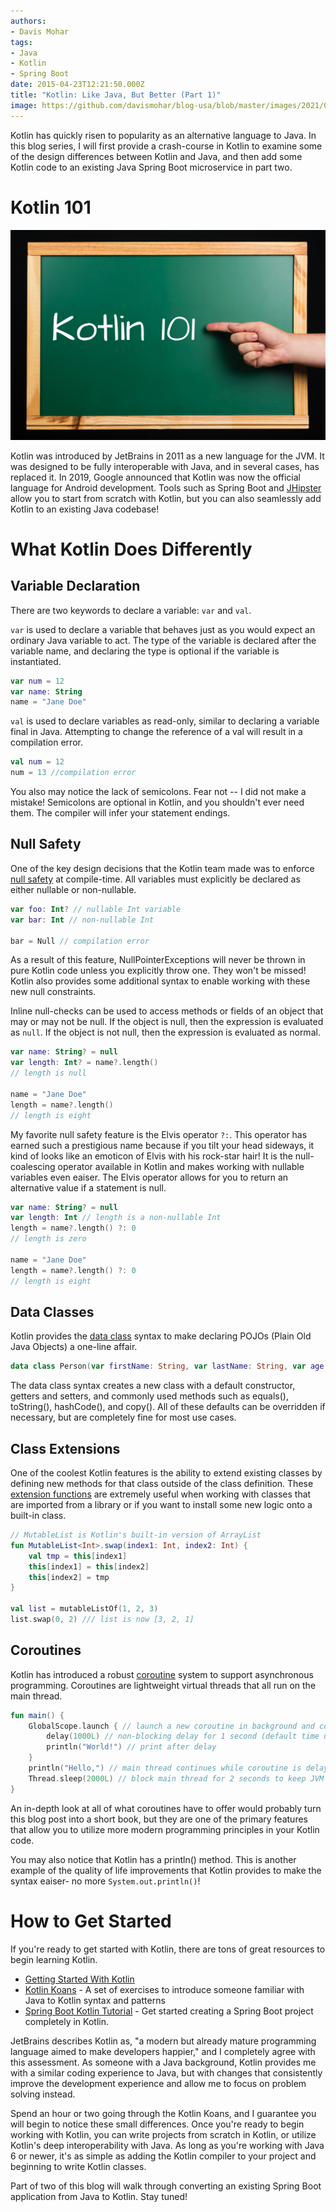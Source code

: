 ```yaml
---
authors:
- Davis Mohar
tags:
- Java
- Kotlin
- Spring Boot
date: 2015-04-23T12:21:50.000Z
title: "Kotlin: Like Java, But Better (Part 1)"
image: https://github.com/davismohar/blog-usa/blob/master/images/2021/05/kotlin-like-java-but-better-1.png
---
```


Kotlin has quickly risen to popularity as an alternative language to Java.
In this blog series, I will first provide a crash-course in Kotlin to
examine some of the design differences between Kotlin and Java, and then add
some Kotlin code to an existing Java Spring Boot microservice in part two.

# Kotlin 101
![Kotlin 101](https://github.com/davismohar/blog-usa/blob/master/images/2021/05/kotlin-like-java-but-better-2.png)

Kotlin was introduced by JetBrains in 2011 as a new language for the JVM. It
was designed to be fully interoperable with Java, and in several cases, has 
replaced it. In 2019, Google announced that Kotlin was now the official 
language for Android development. Tools such as Spring Boot and 
[JHipster](https://www.jhipster.tech/) allow you to start from scratch with
Kotlin, but you can also seamlessly add Kotlin to an existing Java codebase!

# What Kotlin Does Differently
## Variable Declaration
There are two keywords to declare a variable: `var` and `val`. 

`var` is used to declare a variable that behaves just as you would expect an
ordinary Java variable to act. The type of the variable is declared after the
variable name, and declaring the type is optional if the variable is 
instantiated. 
```kotlin
var num = 12
var name: String
name = "Jane Doe"
```

`val` is used to declare variables as read-only, similar to declaring a 
variable final in Java. Attempting to change the reference of a val will result
in a compilation error.
```kotlin
val num = 12 
num = 13 //compilation error
```

You also may notice the lack of semicolons. Fear not -- I did not make a 
mistake! Semicolons are optional in Kotlin, and you shouldn't ever need them.
The compiler will infer your statement endings.

## Null Safety
One of the key design decisions that the Kotlin team made was to enforce 
[null safety](https://kotlinlang.org/docs/null-safety.html) at compile-time.
All variables must explicitly be declared as either nullable or non-nullable. 
```kotlin
var foo: Int? // nullable Int variable
var bar: Int // non-nullable Int

bar = Null // compilation error
```
As a result of this feature, NullPointerExceptions will never be thrown in 
pure Kotlin code unless you explicitly throw one. They won't be missed! Kotlin
also provides some additional syntax to enable working with these new null 
constraints. 

Inline null-checks can be used to access methods or fields of an object that
may or may not be null. If the object is null, then the expression is 
evaluated as `null`. If the object is not null, then the expression is 
evaluated as normal.
```kotlin
var name: String? = null
var length: Int? = name?.length()
// length is null

name = "Jane Doe"
length = name?.length()
// length is eight
```

My favorite null safety feature is the Elvis operator `?:`. This operator has 
earned such a prestigious name because if you tilt your head sideways, it kind
of looks like an emoticon of Elvis with his rock-star hair! It is the 
null-coalescing operator available in Kotlin and makes working with nullable
variables even eaiser. The Elvis operator allows for you to return an 
alternative value if a statement is null.
```kotlin
var name: String? = null
var length: Int // length is a non-nullable Int
length = name?.length() ?: 0 
// length is zero

name = "Jane Doe"
length = name?.length() ?: 0
// length is eight
```

## Data Classes
Kotlin provides the 
[data class](https://kotlinlang.org/docs/data-classes.html) syntax to make 
declaring POJOs (Plain Old Java Objects) a one-line affair.
```kotlin
data class Person(var firstName: String, var lastName: String, var age: Int)
```
The data class syntax creates a new class with a default constructor, getters 
and setters, and commonly used methods such as equals(), toString(), 
hashCode(), and copy(). All of these defaults can be overridden if necessary,
but are completely fine for most use cases.

## Class Extensions
One of the coolest Kotlin features is the ability to extend existing classes by
defining new methods for that class outside of the class definition. These 
[extension functions](https://kotlinlang.org/docs/extensions.html) are 
extremely useful when working with classes that are imported from a library or 
if you want to install some new logic onto a built-in class.

```kotlin
// MutableList is Kotlin's built-in version of ArrayList
fun MutableList<Int>.swap(index1: Int, index2: Int) {
    val tmp = this[index1]
    this[index1] = this[index2]
    this[index2] = tmp
}

val list = mutableListOf(1, 2, 3)
list.swap(0, 2) /// list is now [3, 2, 1]
```

## Coroutines

Kotlin has introduced a robust 
[coroutine](https://kotlinlang.org/docs/coroutines-overview.html) system to 
support asynchronous programming. Coroutines are lightweight virtual 
threads that all run on the main thread.  

```kotlin
fun main() {
    GlobalScope.launch { // launch a new coroutine in background and continue
        delay(1000L) // non-blocking delay for 1 second (default time unit is ms)
        println("World!") // print after delay
    }
    println("Hello,") // main thread continues while coroutine is delayed
    Thread.sleep(2000L) // block main thread for 2 seconds to keep JVM alive
}
```

An in-depth look at all of what coroutines have to offer would probably turn
this blog post into a short book, but they are one of the primary features 
that allow you to utilize more modern programming principles in your Kotlin 
code.

You may also notice that Kotlin has a println() method. This is another example
of the quality of life improvements that Kotlin provides to make the syntax 
eaiser- no more `System.out.println()`!

# How to Get Started
If you're ready to get started with Kotlin, there are tons of great resources 
to begin learning Kotlin.
- [Getting Started With Kotlin](https://kotlinlang.org/docs/getting-started.html)
- [Kotlin Koans](https://play.kotlinlang.org/koans/overview) - A set of 
exercises to introduce someone familiar with Java to Kotlin syntax and
patterns  
- [Spring Boot Kotlin Tutorial](https://spring.io/guides/tutorials/spring-boot-kotlin/) - Get started creating a Spring Boot project completely in Kotlin.

JetBrains describes Kotlin as, "a modern but already mature programming
language aimed to make developers happier," and I completely agree with this
assessment. As someone with a Java background, Kotlin provides me with
a similar coding experience to Java, but with changes that consistently
improve the development experience and allow me to focus on problem solving
instead.

Spend an hour or two going through the Kotlin Koans, and I guarantee you will 
begin to notice these small differences. Once you're ready to begin working
with Kotlin, you can write projects from scratch in Kotlin, or utilize Kotlin's
deep interoperability with Java. As long as you're working with Java 6 or 
newer, it's as simple as adding the Kotlin compiler to your project and 
beginning to write Kotlin classes. 

Part of two of this blog will walk through converting an existing Spring Boot
application from Java to Kotlin. Stay tuned!


